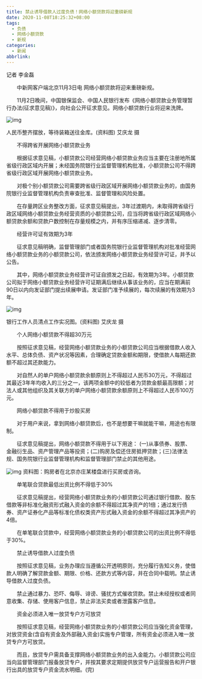 ```yaml
---
title: 禁止诱导借款人过度负债！网络小额贷款将迎重磅新规
date: 2020-11-08T18:25:32+08:00
tags:
  - 负债
  - 网络小额贷款
  - 新规
categories:
  - 新闻
abbrlink:
---
```


记者 李金磊

　　中新网客户端北京11月3日电 网络小额贷款将迎来重磅新规。

　　11月2日晚间，中国银保监会、中国人民银行发布《网络小额贷款业务管理暂行办法(征求意见稿)》，向社会公开征求意见。网络小额贷款行业将迎来洗牌。

![img](https://cdn.jsdelivr.net/gh/yakeing/Documentation@main/Hexo/images/72e8-kcieyvz9690987.jpg)

人民币整齐摆放，等待装箱送往金库。(资料图) 艾庆龙 摄

　　不得跨省开展网络小额贷款业务

　　根据征求意见稿，小额贷款公司经营网络小额贷款业务应当主要在注册地所属省级行政区域内开展；未经国务院银行业监督管理机构批准，小额贷款公司不得跨省级行政区域开展网络小额贷款业务。

　　对极个别小额贷款公司需要跨省级行政区域开展网络小额贷款业务的，由国务院银行业监督管理机构负责审查批准、监督管理和风险处置。

　　在存量跨区业务整改方面，征求意见稿提出，3年过渡期内，未取得跨省级行政区域网络小额贷款业务经营资质的小额贷款公司，应当将跨省级行政区域网络小额贷款余额和贷款户数控制在存量规模之内，并有序压缩递减、逐步清零。

　　经营许可证有效期为3年

　　征求意见稿明确，监督管理部门或者国务院银行业监督管理机构对批准经营网络小额贷款业务的小额贷款公司，依法颁发网络小额贷款业务经营许可证，并予以公告。

　　其中，网络小额贷款业务经营许可证自颁发之日起，有效期为3年。小额贷款公司拟于网络小额贷款业务经营许可证期满后继续从事该业务的，应当在期满前90日以内向发证部门提出续展申请。发证部门准予续展的，每次续展的有效期为3年。

![img](https://cdn.jsdelivr.net/gh/yakeing/Documentation@main/Hexo/images/dbb6-kcieyvz9693170.jpg)

银行工作人员清点工作实况图。(资料图) 艾庆龙 摄

　　个人网络小额贷款不得超30万元

　　按照征求意见稿，经营网络小额贷款业务的小额贷款公司应当根据借款人收入水平、总体负债、资产状况等因素，合理确定贷款金额和期限，使借款人每期还款额不超过其还款能力。

　　对自然人的单户网络小额贷款余额原则上不得超过人民币30万元，不得超过其最近3年年均收入的三分之一，该两项金额中的较低者为贷款金额最高限额；对法人或其他组织及其关联方的单户网络小额贷款余额原则上不得超过人民币100万元。

　　网络小额贷款不得用于炒股买房

　　对于用户来说，拿到网络小额贷款后，也不是想要干嘛就能干嘛，用途也有限制。

　　征求意见稿提出，网络小额贷款不得用于以下用途： (一)从事债券、股票、金融衍生品、资产管理产品等投资；(二)购房及偿还住房抵押贷款；(三)法律法规、国务院银行业监督管理机构和监督管理部门禁止的其他用途。

![img](https://cdn.jsdelivr.net/gh/yakeing/Documentation@main/Hexo/images/dd41-kcieyvz9694148.jpg)
资料图：购房者在北京亦庄某楼盘进行买房或咨询。

　　单笔联合贷款最低出资比例不得低于30%

　　征求意见稿提出，经营网络小额贷款业务的小额贷款公司通过银行借款、股东借款等非标准化融资形式融入资金的余额不得超过其净资产的1倍；通过发行债券、资产证券化产品等标准化债权类资产形式融入资金的余额不得超过其净资产的4倍。

　　在单笔联合贷款中，经营网络小额贷款业务的小额贷款公司的出资比例不得低于30%。

　　禁止诱导借款人过度负债

　　按照征求意见稿，业务办理应当遵循公开透明原则，充分履行告知义务，使借款人明确了解贷款金额、期限、价格、还款方式等内容，并在合同中载明。禁止诱导借款人过度负债。

　　禁止通过暴力、恐吓、侮辱、诽谤、骚扰方式催收贷款。禁止未经授权或者同意收集、存储、使用客户信息，禁止非法买卖或者泄露客户信息。

　　资金必须进入唯一放贷专户方可放贷

　　按照征求意见稿，经营网络小额贷款业务的小额贷款公司应当强化资金管理，对放贷资金(含自有资金及外部融入资金)实施专户管理，所有资金必须进入唯一放贷专户方可放贷。

　　而且，放贷专户需具备支撑网络小额贷款业务的出入金能力。小额贷款公司应当向监督管理部门报备放贷专户，并按其要求定期提供放贷专户运营报告和开户银行出具的放贷专户资金流水明细。(完)